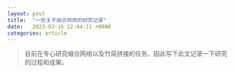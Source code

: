 ```yaml
---
layout: post
title:  "一些关于缀合网络的研究记录"
date:   2023-03-16 22:44:11 +0800
categories: article
---
```


> 目前在专心研究缀合网络以及竹简拼接的任务，因此写下此文记录一下研究的过程和成果。